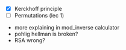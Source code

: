 - [x] Kerckhoff principle
- [ ] Permutations (lec 1)
- more explaining in mod_inverse calculator
- pohlig hellman is broken?
- RSA wrong?